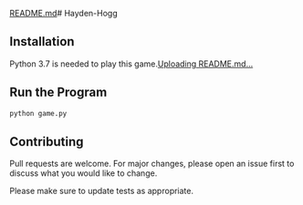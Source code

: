 [README.md](https://github.com/haydenhogg/Hayden-Hogg/files/15056088/README.md)# Hayden-Hogg

## Installation

Python 3.7 is needed to play this game.[Uploading README.md…]()

## Run the Program

```python
python game.py
```

## Contributing
Pull requests are welcome. For major changes, please open an issue first to discuss what you would like to change.

Please make sure to update tests as appropriate.
